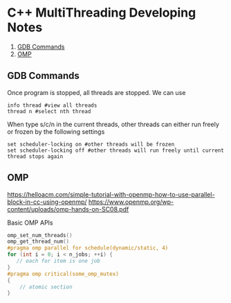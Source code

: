 # C++ MultiThreading Developing Notes
1. [GDB Commands](#GDB-Commands)
2. [OMP](#OMP)

## GDB Commands
Once program is stopped, all threads are stopped. We can use
```
info thread #view all threads
thread n #select nth thread 
```
When type s/c/n in the current threads, other threads can either run freely or frozen by the following settings
```make
set scheduler-locking on #other threads will be frozen
set scheduler-locking off #other threads will run freely until current thread stops again
```
## OMP
https://helloacm.com/simple-tutorial-with-openmp-how-to-use-parallel-block-in-cc-using-openmp/
https://www.openmp.org/wp-content/uploads/omp-hands-on-SC08.pdf

Basic OMP APIs
```c++
omp_set_num_threads()
omp_get_thread_num()
#pragma omp parallel for schedule(dynamic/static, 4)
for (int i = 0; i < n_jobs; ++i) {
   // each for item is one job 
}
#pragma omp critical(some_omp_mutex) 
{
    // atomic section
}
```
